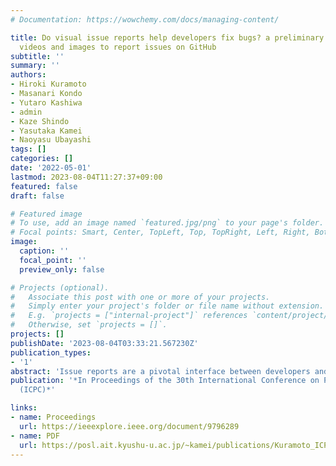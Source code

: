 ```yaml
---
# Documentation: https://wowchemy.com/docs/managing-content/

title: Do visual issue reports help developers fix bugs? a preliminary study of using
  videos and images to report issues on GitHub
subtitle: ''
summary: ''
authors:
- Hiroki Kuramoto
- Masanari Kondo
- Yutaro Kashiwa
- admin
- Kaze Shindo
- Yasutaka Kamei
- Naoyasu Ubayashi
tags: []
categories: []
date: '2022-05-01'
lastmod: 2023-08-04T11:27:37+09:00
featured: false
draft: false

# Featured image
# To use, add an image named `featured.jpg/png` to your page's folder.
# Focal points: Smart, Center, TopLeft, Top, TopRight, Left, Right, BottomLeft, Bottom, BottomRight.
image:
  caption: ''
  focal_point: ''
  preview_only: false

# Projects (optional).
#   Associate this post with one or more of your projects.
#   Simply enter your project's folder or file name without extension.
#   E.g. `projects = ["internal-project"]` references `content/project/deep-learning/index.md`.
#   Otherwise, set `projects = []`.
projects: []
publishDate: '2023-08-04T03:33:21.567230Z'
publication_types:
- '1'
abstract: 'Issue reports are a pivotal interface between developers and users for receiving information about bugs in their products. In practice, issue reports often have incorrect information or insufficient information to enable bugs to be reproduced, and this has the effect of delaying the entire bug-fixing process. To facilitate their bug-reproduction work, GitHub has provided a new feature that allows users to share videos (e.g., mp4 files.) Using such videos, reports can be made to developers about the details of bugs by recording the symptoms, reproduction steps, and other important aspects of bug information. While such visual issue reports have the potential to significantly improve the bug-fixing process, no studies have empirically exam-ined this impact. In this paper, we conduct a preliminary study to identify the characteristics of visual issue reports by comparing them with non-visual issue reports. We collect 1,230 videos and 18,760 images from 226,286 issues on 4,173 publicly available repositories. Our preliminary analysis shows that issue reports with images are described in fewer words than non-visual issue reports. In addition, we observe that most dis-cussions in visual issue reports are concerned with either conditions for reproduction (e.g., when) or GUI (e.g., pageviewcontroller.)'
publication: '*In Proceedings of the 30th International Conference on Program Comprehension
  (ICPC)*'

links: 
- name: Proceedings
  url: https://ieeexplore.ieee.org/document/9796289
- name: PDF
  url: https://posl.ait.kyushu-u.ac.jp/~kamei/publications/Kuramoto_ICPC2022.pdf
---
```

